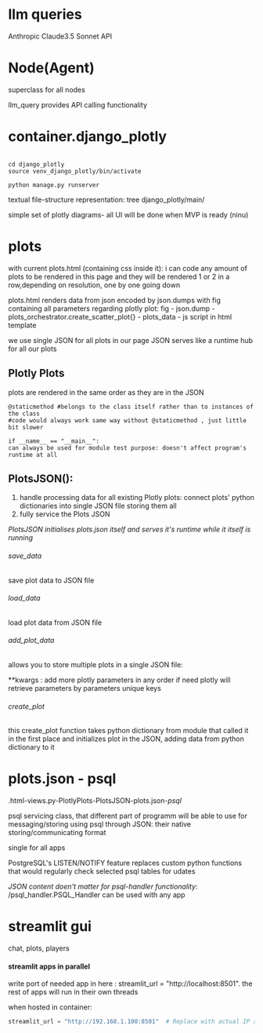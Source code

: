 # llm queries
Anthropic Claude3.5 Sonnet API


# Node(Agent)
superclass for all nodes

llm_query provides API calling functionality 


# container.django_plotly

``` bash: routine: venv, django start:

cd django_plotly
source venv_django_plotly/bin/activate

python manage.py runserver

```
textual file-structure representation: tree django_plotly/main/

simple set of plotly diagrams- all UI will be done when MVP is ready (ninu)


# plots
with current plots.html (containing css inside it):
i can code any amount of plots to be rendered 
in this page and they will be rendered 
1 or 2 in a row,depending on resolution, 
one by one going down

plots.html renders data from json encoded by json.dumps with fig containing all parameters regarding plotly plot:
fig - json.dump - plots_orchestrator.create_scatter_plot{} - plots_data - js script in html template

we use single JSON for all plots in our page
JSON serves like a runtime hub for all our plots


## Plotly Plots
plots are rendered in the same order as they are in the JSON

    @staticmethod #belongs to the class itself rather than to instances of the class
    #code would always work same way without @staticmethod , just little bit slower

    if __name__ == "__main__":
    can always be used for module test purpose: doesn't affect program's runtime at all



## PlotsJSON():
1. handle processing data for all existing Plotly plots: connect plots' python dictionaries into single JSON file storing them all
2. fully service the Plots JSON

*PlotsJSON initialises plots.json itself and serves it's runtime while it itself is running*




###### save_data
save plot data to JSON file
###### load_data
load plot data from JSON file


###### add_plot_data
allows you to store multiple plots in a single JSON file:

**kwargs : add more plotly parameters in any order if need
plotly will retrieve parameters by parameters unique keys

###### create_plot
this create_plot function takes python dictionary from module that called it in the first place and initializes plot in the JSON, adding data from python dictionary to it


# plots.json - psql
.html-views.py-PlotlyPlots-PlotsJSON-plots.json-*psql*

psql servicing class, that different part of programm will be able to use for messaging/storing using psql through JSON: their native storing/communicating format

single for all apps

PostgreSQL's LISTEN/NOTIFY feature replaces custom python functions that would regularly check selected psql tables for udates

*JSON content doen't matter for psql-handler functionality*: /psql_handler.PSQL_Handler can be used with any app


# streamlit gui
chat, plots, players

#### streamlit apps in parallel
write port of needed app in here : streamlit_url = "http://localhost:8501". the rest of apps will run in their own threads

when hosted in container:
```python
streamlit_url = "http://192.168.1.100:8501"  # Replace with actual IP and port
```